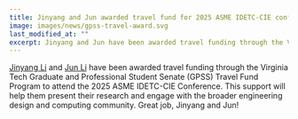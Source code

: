 ```yaml
---
title: Jinyang and Jun awarded travel fund for 2025 ASME IDETC-CIE conference
image: images/news/gpss-travel-award.svg
last_modified_at: ""
excerpt: Jinyang and Jun have been awarded travel funding through the Virginia Tech Graduate and Professional Student Senate (GPSS) Travel Fund Program to attend the 2025 ASME IDETC-CIE Conference. Congratulations!
---
```


[Jinyang Li](/members/jinyang-li.html) and [Jun Li](/members/jun-li.html) have been awarded travel funding through the Virginia Tech Graduate and Professional Student Senate (GPSS) Travel Fund Program to attend the 2025 ASME IDETC-CIE Conference. This support will help them present their research and engage with the broader engineering design and computing community. Great job, Jinyang and Jun!

